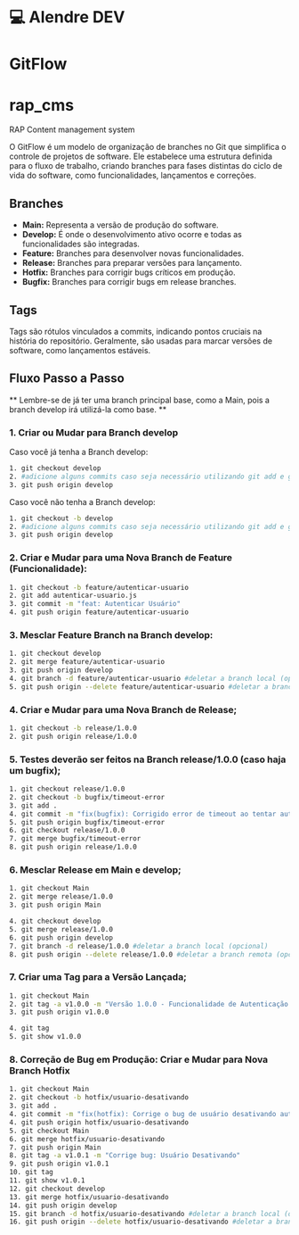 # 💻 Alendre DEV
# GitFlow
# rap_cms
RAP Content management system

O GitFlow é um modelo de organização de branches no Git que simplifica o controle de projetos de software. Ele estabelece uma estrutura definida para o fluxo de trabalho, criando branches para fases distintas do ciclo de vida do software, como funcionalidades, lançamentos e correções.

## Branches

- **Main:** Representa a versão de produção do software.
- **Develop:** É onde o desenvolvimento ativo ocorre e todas as funcionalidades são integradas.
- **Feature:** Branches para desenvolver novas funcionalidades.
- **Release:** Branches para preparar versões para lançamento.
- **Hotfix:** Branches para corrigir bugs críticos em produção.
- **Bugfix:** Branches para corrigir bugs em release branches.

## Tags

Tags são rótulos vinculados a commits, indicando pontos cruciais na história do repositório. Geralmente, são usadas para marcar versões de software, como lançamentos estáveis.

## Fluxo Passo a Passo

** Lembre-se de já ter uma branch principal base, como a Main, pois a branch develop irá utilizá-la como base. **

### 1. Criar ou Mudar para Branch develop
Caso você já tenha a Branch develop:
```bash
1. git checkout develop
2. #adicione alguns commits caso seja necessário utilizando git add e git commit -m "tipo(escopo): mensagem"
3. git push origin develop
```
Caso você não tenha a Branch develop:
```bash
1. git checkout -b develop
2. #adicione alguns commits caso seja necessário utilizando git add e git commit -m "tipo(escopo): mensagem"
3. git push origin develop
```

### 2. Criar e Mudar para uma Nova Branch de Feature (Funcionalidade):
```bash
1. git checkout -b feature/autenticar-usuario
2. git add autenticar-usuario.js
3. git commit -m "feat: Autenticar Usuário"
4. git push origin feature/autenticar-usuario
```

### 3. Mesclar Feature Branch na Branch develop:
```bash
1. git checkout develop
2. git merge feature/autenticar-usuario
3. git push origin develop
4. git branch -d feature/autenticar-usuario #deletar a branch local (opcional)
5. git push origin --delete feature/autenticar-usuario #deletar a branch remota (opcional)
```

### 4. Criar e Mudar para uma Nova Branch de Release;
```bash
1. git checkout -b release/1.0.0
2. git push origin release/1.0.0
```

### 5. Testes deverão ser feitos na Branch release/1.0.0 (caso haja um bugfix);
```bash
1. git checkout release/1.0.0
2. git checkout -b bugfix/timeout-error
3. git add .
4. git commit -m "fix(bugfix): Corrigido error de timeout ao tentar autenticar usuário"
5. git push origin bugfix/timeout-error
6. git checkout release/1.0.0
7. git merge bugfix/timeout-error
8. git push origin release/1.0.0
```

### 6. Mesclar Release em Main e develop;

```bash
1. git checkout Main
2. git merge release/1.0.0
3. git push origin Main

4. git checkout develop
5. git merge release/1.0.0
6. git push origin develop
7. git branch -d release/1.0.0 #deletar a branch local (opcional)
8. git push origin --delete release/1.0.0 #deletar a branch remota (opcional)

```

### 7. Criar uma Tag para a Versão Lançada;

```bash
1. git checkout Main
2. git tag -a v1.0.0 -m "Versão 1.0.0 - Funcionalidade de Autenticação de Usuários"
3. git push origin v1.0.0

4. git tag
5. git show v1.0.0
```

### 8. Correção de Bug em Produção: Criar e Mudar para Nova Branch Hotfix

```bash
1. git checkout Main
2. git checkout -b hotfix/usuario-desativando
3. git add .
4. git commit -m "fix(hotfix): Corrige o bug de usuário desativando automaticamente"
4. git push origin hotfix/usuario-desativando
5. git checkout Main
6. git merge hotfix/usuario-desativando
7. git push origin Main
8. git tag -a v1.0.1 -m "Corrige bug: Usuário Desativando"
9. git push origin v1.0.1
10. git tag
11. git show v1.0.1
12. git checkout develop
13. git merge hotfix/usuario-desativando
14. git push origin develop
15. git branch -d hotfix/usuario-desativando #deletar a branch local (opcional)
16. git push origin --delete hotfix/usuario-desativando #deletar a branch remota (opcional)
```
